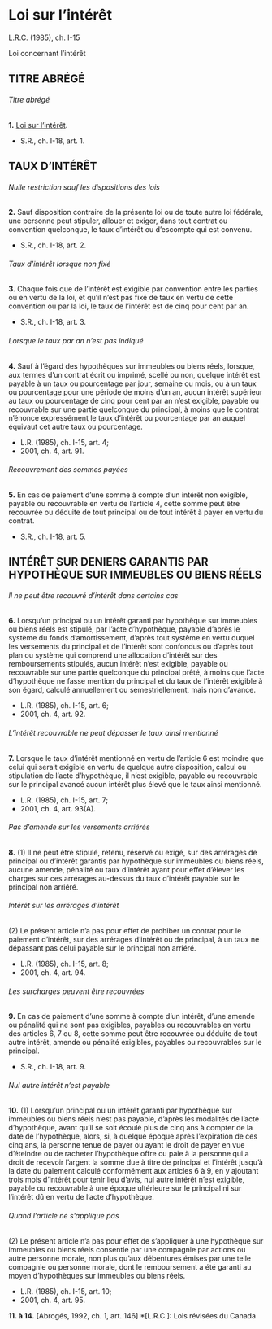 # Loi sur l’intérêt

L.R.C. (1985), ch. I-15

Loi concernant l’intérêt

## TITRE ABRÉGÉ

###### Titre abrégé

**1.** [Loi sur l’intérêt](/canada/fra/lois/I/I-15.md).

  * S.R., ch. I-18, art. 1.

## TAUX D’INTÉRÊT

###### Nulle restriction sauf les dispositions des lois

**2.** Sauf disposition contraire de la présente loi ou de toute autre loi fédérale, une personne peut stipuler, allouer et exiger, dans tout contrat ou convention quelconque, le taux d’intérêt ou d’escompte qui est convenu.

  * S.R., ch. I-18, art. 2.

###### Taux d’intérêt lorsque non fixé

**3.** Chaque fois que de l’intérêt est exigible par convention entre les parties ou en vertu de la loi, et qu’il n’est pas fixé de taux en vertu de cette convention ou par la loi, le taux de l’intérêt est de cinq pour cent par an.

  * S.R., ch. I-18, art. 3.

###### Lorsque le taux par an n’est pas indiqué

**4.** Sauf à l’égard des hypothèques sur immeubles ou biens réels, lorsque, aux termes d’un contrat écrit ou imprimé, scellé ou non, quelque intérêt est payable à un taux ou pourcentage par jour, semaine ou mois, ou à un taux ou pourcentage pour une période de moins d’un an, aucun intérêt supérieur au taux ou pourcentage de cinq pour cent par an n’est exigible, payable ou recouvrable sur une partie quelconque du principal, à moins que le contrat n’énonce expressément le taux d’intérêt ou pourcentage par an auquel équivaut cet autre taux ou pourcentage.

  * L.R. (1985), ch. I-15, art. 4;
  * 2001, ch. 4, art. 91.

###### Recouvrement des sommes payées

**5.** En cas de paiement d’une somme à compte d’un intérêt non exigible, payable ou recouvrable en vertu de l’article 4, cette somme peut être recouvrée ou déduite de tout principal ou de tout intérêt à payer en vertu du contrat.

  * S.R., ch. I-18, art. 5.

## INTÉRÊT SUR DENIERS GARANTIS PAR HYPOTHÈQUE SUR IMMEUBLES OU BIENS RÉELS

###### Il ne peut être recouvré d’intérêt dans certains cas

**6.** Lorsqu’un principal ou un intérêt garanti par hypothèque sur immeubles ou biens réels est stipulé, par l’acte d’hypothèque, payable d’après le système du fonds d’amortissement, d’après tout système en vertu duquel les versements du principal et de l’intérêt sont confondus ou d’après tout plan ou système qui comprend une allocation d’intérêt sur des remboursements stipulés, aucun intérêt n’est exigible, payable ou recouvrable sur une partie quelconque du principal prêté, à moins que l’acte d’hypothèque ne fasse mention du principal et du taux de l’intérêt exigible à son égard, calculé annuellement ou semestriellement, mais non d’avance.

  * L.R. (1985), ch. I-15, art. 6;
  * 2001, ch. 4, art. 92.

###### L’intérêt recouvrable ne peut dépasser le taux ainsi mentionné

**7.** Lorsque le taux d’intérêt mentionné en vertu de l’article 6 est moindre que celui qui serait exigible en vertu de quelque autre disposition, calcul ou stipulation de l’acte d’hypothèque, il n’est exigible, payable ou recouvrable sur le principal avancé aucun intérêt plus élevé que le taux ainsi mentionné.

  * L.R. (1985), ch. I-15, art. 7;
  * 2001, ch. 4, art. 93(A).

###### Pas d’amende sur les versements arriérés

**8.** (1) Il ne peut être stipulé, retenu, réservé ou exigé, sur des arrérages de principal ou d’intérêt garantis par hypothèque sur immeubles ou biens réels, aucune amende, pénalité ou taux d’intérêt ayant pour effet d’élever les charges sur ces arrérages au-dessus du taux d’intérêt payable sur le principal non arriéré.

###### Intérêt sur les arrérages d’intérêt

(2) Le présent article n’a pas pour effet de prohiber un contrat pour le paiement d’intérêt, sur des arrérages d’intérêt ou de principal, à un taux ne dépassant pas celui payable sur le principal non arriéré.

  * L.R. (1985), ch. I-15, art. 8;
  * 2001, ch. 4, art. 94.

###### Les surcharges peuvent être recouvrées

**9.** En cas de paiement d’une somme à compte d’un intérêt, d’une amende ou pénalité qui ne sont pas exigibles, payables ou recouvrables en vertu des articles 6, 7 ou 8, cette somme peut être recouvrée ou déduite de tout autre intérêt, amende ou pénalité exigibles, payables ou recouvrables sur le principal.

  * S.R., ch. I-18, art. 9.

###### Nul autre intérêt n’est payable

**10.** (1) Lorsqu’un principal ou un intérêt garanti par hypothèque sur immeubles ou biens réels n’est pas payable, d’après les modalités de l’acte d’hypothèque, avant qu’il se soit écoulé plus de cinq ans à compter de la date de l’hypothèque, alors, si, à quelque époque après l’expiration de ces cinq ans, la personne tenue de payer ou ayant le droit de payer en vue d’éteindre ou de racheter l’hypothèque offre ou paie à la personne qui a droit de recevoir l’argent la somme due à titre de principal et l’intérêt jusqu’à la date du paiement calculé conformément aux articles 6 à 9, en y ajoutant trois mois d’intérêt pour tenir lieu d’avis, nul autre intérêt n’est exigible, payable ou recouvrable à une époque ultérieure sur le principal ni sur l’intérêt dû en vertu de l’acte d’hypothèque.

###### Quand l’article ne s’applique pas

(2) Le présent article n’a pas pour effet de s’appliquer à une hypothèque sur immeubles ou biens réels consentie par une compagnie par actions ou autre personne morale, non plus qu’aux débentures émises par une telle compagnie ou personne morale, dont le remboursement a été garanti au moyen d’hypothèques sur immeubles ou biens réels.

  * L.R. (1985), ch. I-15, art. 10;
  * 2001, ch. 4, art. 95.

**11\. à 14.** [Abrogés, 1992, ch. 1, art. 146]
  *[L.R.C.]: Lois révisées du Canada
